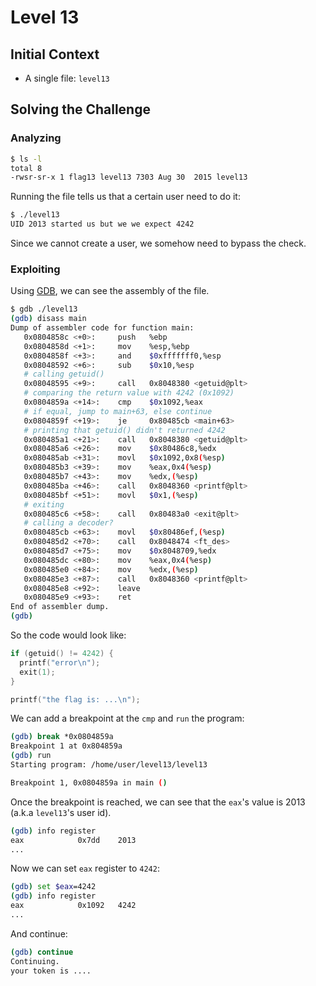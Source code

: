 # Level 13

## Initial Context

- A single file: `level13`

## Solving the Challenge

### Analyzing

```bash
$ ls -l
total 8
-rwsr-sr-x 1 flag13 level13 7303 Aug 30  2015 level13
```

Running the file tells us that a certain user need to do it:

```bash
$ ./level13
UID 2013 started us but we we expect 4242
```

Since we cannot create a user, we somehow need to bypass the check.

### Exploiting

Using [GDB](https://www.sourceware.org/gdb/), we can see the assembly of the file.

```bash
$ gdb ./level13
(gdb) disass main
Dump of assembler code for function main:
   0x0804858c <+0>:     push   %ebp
   0x0804858d <+1>:     mov    %esp,%ebp
   0x0804858f <+3>:     and    $0xfffffff0,%esp
   0x08048592 <+6>:     sub    $0x10,%esp
   # calling getuid()
   0x08048595 <+9>:     call   0x8048380 <getuid@plt>
   # comparing the return value with 4242 (0x1092)
   0x0804859a <+14>:    cmp    $0x1092,%eax
   # if equal, jump to main+63, else continue
   0x0804859f <+19>:    je     0x80485cb <main+63>
   # printing that getuid() didn't returned 4242
   0x080485a1 <+21>:    call   0x8048380 <getuid@plt>
   0x080485a6 <+26>:    mov    $0x80486c8,%edx
   0x080485ab <+31>:    movl   $0x1092,0x8(%esp)
   0x080485b3 <+39>:    mov    %eax,0x4(%esp)
   0x080485b7 <+43>:    mov    %edx,(%esp)
   0x080485ba <+46>:    call   0x8048360 <printf@plt>
   0x080485bf <+51>:    movl   $0x1,(%esp)
   # exiting
   0x080485c6 <+58>:    call   0x80483a0 <exit@plt>
   # calling a decoder?
   0x080485cb <+63>:    movl   $0x80486ef,(%esp)
   0x080485d2 <+70>:    call   0x8048474 <ft_des>
   0x080485d7 <+75>:    mov    $0x8048709,%edx
   0x080485dc <+80>:    mov    %eax,0x4(%esp)
   0x080485e0 <+84>:    mov    %edx,(%esp)
   0x080485e3 <+87>:    call   0x8048360 <printf@plt>
   0x080485e8 <+92>:    leave
   0x080485e9 <+93>:    ret
End of assembler dump.
(gdb)
```

So the code would look like:

```c
if (getuid() != 4242) {
  printf("error\n");
  exit(1);
}

printf("the flag is: ...\n");
```

We can add a breakpoint at the `cmp` and `run` the program:

```bash
(gdb) break *0x0804859a
Breakpoint 1 at 0x804859a
(gdb) run
Starting program: /home/user/level13/level13

Breakpoint 1, 0x0804859a in main ()
```

Once the breakpoint is reached, we can see that the `eax`'s value is 2013 (a.k.a `level13`'s user id).

```bash
(gdb) info register
eax            0x7dd    2013
...
```

Now we can set `eax` register to `4242`:

```bash
(gdb) set $eax=4242
(gdb) info register
eax            0x1092   4242
...
```

And continue:

```bash
(gdb) continue
Continuing.
your token is ....
```

